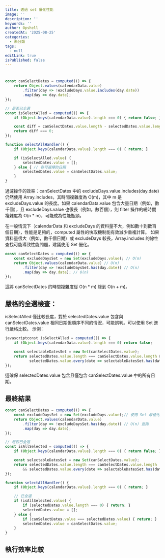```yaml
---
title: 透過 set 優化性能
image: ''
description: ''
keywords: ''
author: Opshell
createdAt: '2025-08-25'
categories:
  - 未分類
tags:
  - null
editLink: true
isPublished: false
---
```

#
```ts
const canSelectDates = computed(() => {
    return Object.values(calendarData.value)
        .filter(day => !excludeDays.value.includes(day.date))
        .map(day => day.date);
});

// 是否已全選
const isSelectAlled = computed(() => {
    if (Object.keys(calendarData.value).length === 0) { return false; }

    const diff = canSelectDates.value.length - selectedDates.value.length;
    return diff === 0;
});

function selectAllHandler() {
    if (Object.keys(calendarData.value).length === 0) { return; }

    if (isSelectAlled.value) {
        selectedDates.value = [];
    } else { // 有可選擇的日期
        selectedDates.value = canSelectDates.value;
    }
}
```

過濾操作的效率：canSelectDates 中的 excludeDays.value.includes(day.date) 仍然使用 Array.includes，其時間複雜度為 O(m)，其中 m 是 excludeDays.value 的長度。如果 calendarData.value 包含大量日期（例如，數千個），且 excludeDays.value 也很長（例如，數百個），則 filter 操作的總時間複雜度為 O(n * m)，可能成為性能瓶頸。

在一般情況下（calendarData 和 excludeDays 的資料量不大，例如數十到數百個日期），性能是足夠的，computed 屬性的快取機制能有效減少重複計算。
如果資料量很大（例如，數千個日期）或 excludeDays 較長，Array.includes 的線性查找可能導致性能問題，建議使用 Set 優化。

```ts
const canSelectDates = computed(() => {
    const excludeDaysSet = new Set(excludeDays.value); // O(m)
    return Object.values(calendarData.value) // O(n)
        .filter(day => !excludeDaysSet.has(day.date)) // O(n)
        .map(day => day.date); // O(n)
});
```

這將 canSelectDates 的時間複雜度從 O(n * m) 降到 O(n + m)。

## 嚴格的全選檢查：

isSelectAlled 僅比較長度，對於 selectedDates.value 包含與 canSelectDates.value 相同日期但順序不同的情況，可能誤判。可以使用 Set 進行嚴格比較。
示例：
```ts
javascriptconst isSelectAlled = computed(() => {
    if (Object.keys(calendarData.value).length === 0) return false;

    const selectableDatesSet = new Set(canSelectDates.value);
    return selectedDates.value.length === canSelectDates.value.length &&
           selectedDates.value.every(date => selectableDatesSet.has(date));
});
```

這確保 selectedDates.value 包含且僅包含 canSelectDates.value 中的所有日期。

## 最終結果
```ts
const canSelectDates = computed(() => {
    const excludeDaysSet = new Set(excludeDays.value);// 使用 Set 最佳化查找
    return Object.values(calendarData.value)
        .filter(day => !excludeDaysSet.has(day.date)) // O(n) 查詢
        .map(day => day.date);
});

// 是否已全選
const isAllSelected = computed(() => {
    if (Object.keys(calendarData.value).length === 0) { return false; }

    const selectableDatesSet = new Set(canSelectDates.value);
    return selectedDates.value.length === canSelectDates.value.length
        && selectedDates.value.every(date => selectableDatesSet.has(date));
});

function selectAllHandler() {
    if (Object.keys(calendarData.value).length === 0) { return; }

    // 已全選
    if (isAllSelected.value) {
        if (selectedDates.value.length === 0) { return; }
        selectedDates.value = [];
    } else {
        if (canSelectDates.value === selectedDates.value) { return; }
        selectedDates.value = canSelectDates.value;
    }
}
```

## 執行效率比較
